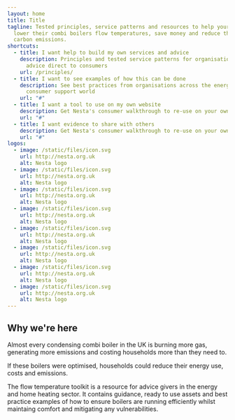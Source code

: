 ```yaml
---
layout: home
title: Title
tagline: Tested principles, service patterns and resources to help your users
  lower their combi boilers flow temperatures, save money and reduce their
  carbon emissions.
shortcuts:
  - title: I want help to build my own services and advice
    description: Principles and tested service patterns for organisations that offer
      advice direct to consumers
    url: /principles/
  - title: I want to see examples of how this can be done
    description: See best practices from organisations across the energy and
      consumer support world
    url: "#"
  - title: I want a tool to use on my own website
    description: Get Nesta's consumer walkthrough to re-use on your own channels
    url: "#"
  - title: I want evidence to share with others
    description: Get Nesta's consumer walkthrough to re-use on your own channels
    url: "#"
logos:
  - image: /static/files/icon.svg
    url: http://nesta.org.uk
    alt: Nesta logo
  - image: /static/files/icon.svg
    url: http://nesta.org.uk
    alt: Nesta logo
  - image: /static/files/icon.svg
    url: http://nesta.org.uk
    alt: Nesta logo
  - image: /static/files/icon.svg
    url: http://nesta.org.uk
    alt: Nesta logo
  - image: /static/files/icon.svg
    url: http://nesta.org.uk
    alt: Nesta logo
  - image: /static/files/icon.svg
    url: http://nesta.org.uk
    alt: Nesta logo
  - image: /static/files/icon.svg
    url: http://nesta.org.uk
    alt: Nesta logo
  - image: /static/files/icon.svg
    url: http://nesta.org.uk
    alt: Nesta logo
---
```

## Why we're here

Almost every condensing combi boiler in the UK is burning more gas, generating more emissions and costing households more than they need to.

If these boilers were optimised, households could reduce their energy use, costs and emissions. 

The flow temperature toolkit is a resource for advice givers in the energy and home heating sector. It contains guidance, ready to use assets and best practice examples of how to ensure boilers are running efficiently whilst maintaing comfort and mitigating any vulnerabilities.